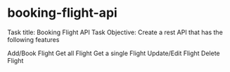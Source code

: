 # booking-flight-api
Task title: Booking Flight API 
Task Objective: Create a rest API that has the following features

Add/Book Flight
Get all Flight
Get a single Flight
Update/Edit Flight
Delete Flight
